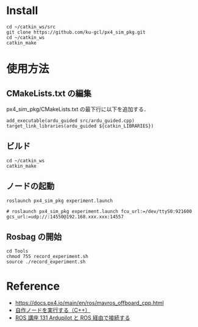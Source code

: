 # Install

```
cd ~/catkin_ws/src
git clone https://github.com/ku-gcl/px4_sim_pkg.git
cd ~/catkin_ws
catkin_make
```

# 使用方法

## CMakeLists.txt の編集

px4_sim_pkg/CMakeLists.txt の最下行に以下を追加する．

```
add_executable(ardu_guided src/ardu_guided.cpp)
target_link_libraries(ardu_guided ${catkin_LIBRARIES})
```

## ビルド

```
cd ~/catkin_ws
catkin_make
```

## ノードの起動

```
roslaunch px4_sim_pkg experiment.launch

# roslaunch px4_sim_pkg experiment.launch fcu_url:=/dev/ttyS0:921600 gcs_url:=udp://:14550@192.168.xxx.xxx:14557
```

## Rosbag の開始

```
cd Tools
chmod 755 record_experiment.sh
source ./record_experiment.sh
```

# Reference

- https://docs.px4.io/main/en/ros/mavros_offboard_cpp.html
- [自作ノードを実行する（C++）](https://uenota.github.io/dronedoc/ja/runnode/runnodecpp.html)
- [ROS 講座 131 Ardupilot と ROS 経由で接続する](https://qiita.com/srs/items/09d217c8b9f9e21d2f1d)
